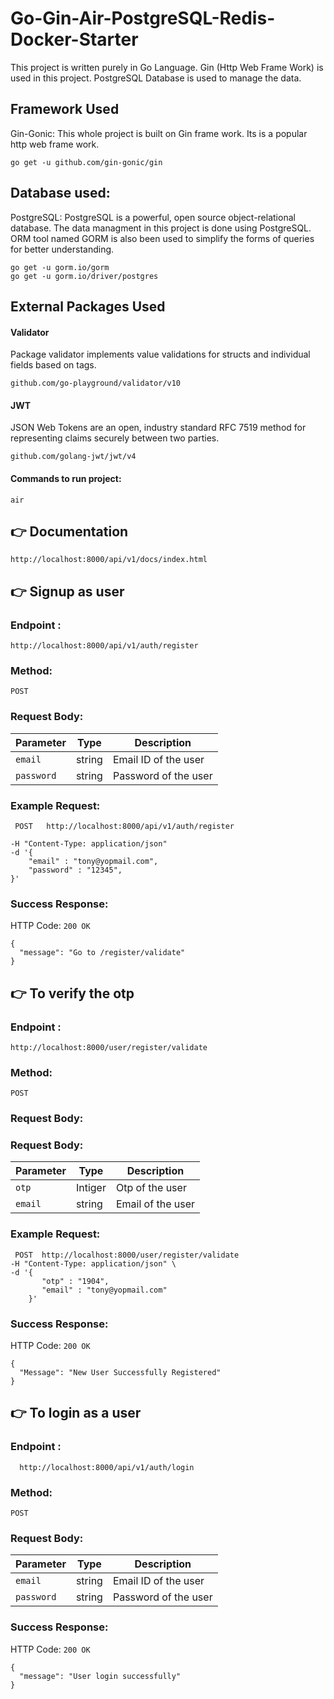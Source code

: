 # Go-Gin-Air-PostgreSQL-Redis-Docker-Starter

This project is written purely in Go Language. Gin (Http Web Frame Work) is used in this project. PostgreSQL Database is used to manage the data.

## Framework Used

Gin-Gonic: This whole project is built on Gin frame work. Its is a popular http web frame work.

```
go get -u github.com/gin-gonic/gin
```

## Database used:

PostgreSQL: PostgreSQL is a powerful, open source object-relational database. The data managment in this project is done using PostgreSQL. ORM tool named GORM is also been used to simplify the forms of queries for better understanding.

```
go get -u gorm.io/gorm
go get -u gorm.io/driver/postgres
```

## External Packages Used

#### Validator

Package validator implements value validations for structs and individual fields based on tags.

```
github.com/go-playground/validator/v10
```

#### JWT

JSON Web Tokens are an open, industry standard RFC 7519 method for representing claims securely between two parties.

```
github.com/golang-jwt/jwt/v4
```

#### Commands to run project:

```
air
```

## 👉 Documentation

```
http://localhost:8000/api/v1/docs/index.html
```

## 👉 Signup as user

### Endpoint :

```
http://localhost:8000/api/v1/auth/register
```

### Method:

`POST`

### Request Body:

| Parameter  | Type   | Description          |
| ---------- | ------ | -------------------- |
| `email`    | string | Email ID of the user |
| `password` | string | Password of the user |

### Example Request:

```
 POST   http://localhost:8000/api/v1/auth/register

-H "Content-Type: application/json"
-d '{
    "email" : "tony@yopmail.com",
    "password" : "12345",
}'
```

### Success Response:

HTTP Code: `200 OK`

```
{
  "message": "Go to /register/validate"
}
```

## 👉 To verify the otp

### Endpoint :

```
http://localhost:8000/user/register/validate
```

### Method:

`POST`

### Request Body:

### Request Body:

| Parameter | Type    | Description       |
| --------- | ------- | ----------------- |
| `otp`     | Intiger | Otp of the user   |
| `email`   | string  | Email of the user |

### Example Request:

```
 POST  http://localhost:8000/user/register/validate
-H "Content-Type: application/json" \
-d '{
       "otp" : "1904",
       "email" : "tony@yopmail.com"
    }'
```

### Success Response:

HTTP Code: `200 OK`

```
{
  "Message": "New User Successfully Registered"
}
```

## 👉 To login as a user

### Endpoint :

```
  http://localhost:8000/api/v1/auth/login
```

### Method:

`POST`

### Request Body:

| Parameter  | Type   | Description          |
| ---------- | ------ | -------------------- |
| `email`    | string | Email ID of the user |
| `password` | string | Password of the user |

### Success Response:

HTTP Code: `200 OK`

```
{
  "message": "User login successfully"
}
```
